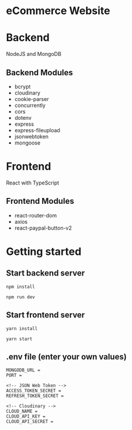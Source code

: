 # eCommerce Website

# Backend

NodeJS and MongoDB

## Backend Modules

- bcrypt
- cloudinary
- cookie-parser
- concurrently
- cors
- dotenv
- express
- express-fileupload
- jsonwebtoken
- mongoose

# Frontend

React with TypeScript

## Frontend Modules

- react-router-dom
- axios
- react-paypal-button-v2

# Getting started

## Start backend server

`npm install`

`npm run dev`

## Start frontend server

`yarn install`

`yarn start`

## .env file (enter your own values)

```
MONGODB_URL =
PORT =

<!-- JSON Web Token -->
ACCESS_TOKEN_SECRET =
REFRESH_TOKEN_SECRET =

<!-- Cloudinary -->
CLOUD_NAME =
CLOUD_API_KEY =
CLOUD_API_SECRET =
```

